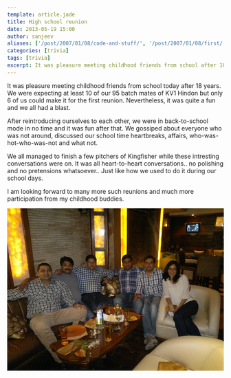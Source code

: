 ```yaml
---
template: article.jade
title: High school reunion
date: 2013-05-19 15:00
author: sanjeev
aliases: ['/post/2007/01/08/code-and-stuff/', '/post/2007/01/08/first/', '/post/2008/01/08/first']
categories: [trivia]
tags: [trivia]
excerpt: It was pleasure meeting childhood friends from school after 18 years. We were expecting at least 10 of our 95 batch mates of KV1 Hindon but only 6 of us could make it for the first reunion. Nevertheless, it was quite a fun and we all had a blast. 
---
```

It was pleasure meeting childhood friends from school today after 18 years. We were expecting at least 10 of our 95 batch mates of KV1 Hindon but only 6 of us could make it for the first reunion. Nevertheless, it was quite a fun and we all had a blast.

After reintroducing ourselves to each other, we were in back-to-school mode in no time and it was fun after that. We gossiped about everyone who was not around, discussed our school time heartbreaks, affairs, who-was-hot-who-was-not and what not. 

<span class="more"></span>

We all managed to finish a few pitchers of Kingfisher while these intresting conversations were on. It was all heart-to-heart conversations.. no polishing and no pretensions whatsoever.. Just like how we used to do it during our school days.

I am looking forward to many more such reunions and much more participation from my childhood buddies.

![High School Reunion](HighSchoolReunion.jpg)
